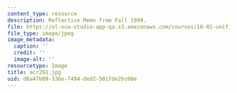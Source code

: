 ```yaml
---
content_type: resource
description: Reflective Memo from Fall 1999.
file: https://ol-ocw-studio-app-qa.s3.amazonaws.com/courses/16-01-unified-engineering-i-ii-iii-iv-fall-2005-spring-2006/d6a47b09336e7494ded2501fde2bc08e_acr292.jpg
file_type: image/jpeg
image_metadata:
  caption: ''
  credit: ''
  image-alt: ''
resourcetype: Image
title: acr292.jpg
uid: d6a47b09-336e-7494-ded2-501fde2bc08e
---
```


